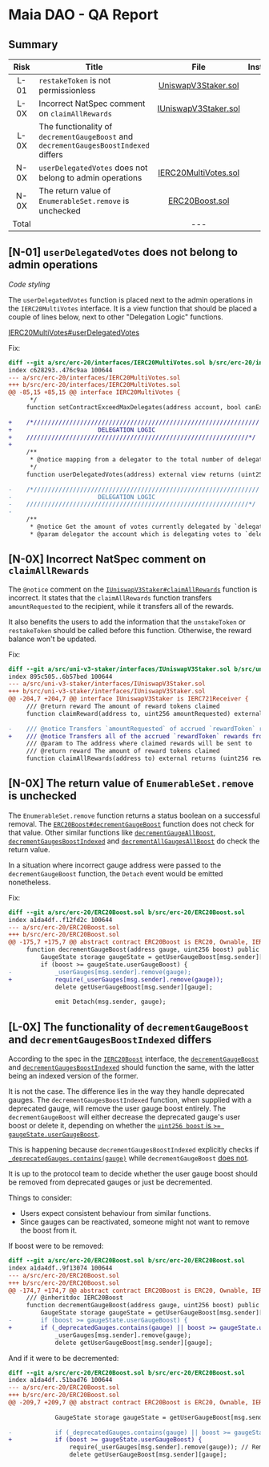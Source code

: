 # Maia DAO - QA Report

## Summary

| Risk | Title | File | Instances |
| :--: | --- | :---: | :---: |
| L-01 | `restakeToken` is not permissionless | [UniswapV3Staker.sol](https://github.com/code-423n4/2023-05-maia/blob/54a45beb1428d85999da3f721f923cbf36ee3d35/src/uni-v3-staker/UniswapV3Staker.sol#L340-L348) | 1 | 
| L-0X | Incorrect NatSpec comment on `claimAllRewards` | [IUniswapV3Staker.sol](https://github.com/code-423n4/2023-05-maia/blob/54a45beb1428d85999da3f721f923cbf36ee3d35/src/uni-v3-staker/interfaces/IUniswapV3Staker.sol#L207) | 1 | 
| L-0X | The functionality of `decrementGaugeBoost` and `decrementGaugesBoostIndexed` differs |  | 1 | 
| N-0X | `userDelegatedVotes` does not belong to admin operations | [IERC20MultiVotes.sol](https://github.com/code-423n4/2023-05-maia/blob/54a45beb1428d85999da3f721f923cbf36ee3d35/src/erc-20/interfaces/IERC20MultiVotes.sol#L91) | 1 | 
| N-0X | The return value of `EnumerableSet.remove` is unchecked | [ERC20Boost.sol](https://github.com/code-423n4/2023-05-maia/blob/54a45beb1428d85999da3f721f923cbf36ee3d35/src/erc-20/ERC20Boost.sol#L178) | 1 | 
| Total | | --- | --- |

## [N-01] `userDelegatedVotes` does not belong to admin operations
*Code styling*

The `userDelegatedVotes` function is placed next to the admin operations in the `IERC20MultiVotes` interface. It is a view function that should be placed a couple of lines below, next to other "Delegation Logic" functions. 

[IERC20MultiVotes#userDelegatedVotes](https://github.com/code-423n4/2023-05-maia/blob/54a45beb1428d85999da3f721f923cbf36ee3d35/src/erc-20/interfaces/IERC20MultiVotes.sol#L91)

Fix: 
```diff
diff --git a/src/erc-20/interfaces/IERC20MultiVotes.sol b/src/erc-20/interfaces/IERC20MultiVotes.sol
index c628293..476c9aa 100644
--- a/src/erc-20/interfaces/IERC20MultiVotes.sol
+++ b/src/erc-20/interfaces/IERC20MultiVotes.sol
@@ -85,15 +85,15 @@ interface IERC20MultiVotes {
      */
     function setContractExceedMaxDelegates(address account, bool canExceedMax) external;
 
+    /*///////////////////////////////////////////////////////////////
+                        DELEGATION LOGIC
+    //////////////////////////////////////////////////////////////*/
+    
     /**
      * @notice mapping from a delegator to the total number of delegated votes.
      */
     function userDelegatedVotes(address) external view returns (uint256);
 
-    /*///////////////////////////////////////////////////////////////
-                        DELEGATION LOGIC
-    //////////////////////////////////////////////////////////////*/
-
     /**
      * @notice Get the amount of votes currently delegated by `delegator` to `delegatee`.
      * @param delegator the account which is delegating votes to `delegatee`.
```


## [N-0X] Incorrect NatSpec comment on `claimAllRewards`
The `@notice` comment on the [`IUniswapV3Staker#claimAllRewards`](https://github.com/code-423n4/2023-05-maia/blob/54a45beb1428d85999da3f721f923cbf36ee3d35/src/uni-v3-staker/interfaces/IUniswapV3Staker.sol#L207) function is incorrect. It states that the `claimAllRewards` function transfers `amountRequested` to the recipient, while it transfers all of the rewards. 

It also benefits the users to add the information that the `unstakeToken` or `restakeToken` should be called before this function. Otherwise, the reward balance won't be updated. 

Fix:
```diff
diff --git a/src/uni-v3-staker/interfaces/IUniswapV3Staker.sol b/src/uni-v3-staker/interfaces/IUniswapV3Staker.sol
index 895c505..6b57bed 100644
--- a/src/uni-v3-staker/interfaces/IUniswapV3Staker.sol
+++ b/src/uni-v3-staker/interfaces/IUniswapV3Staker.sol
@@ -204,7 +204,7 @@ interface IUniswapV3Staker is IERC721Receiver {
     /// @return reward The amount of reward tokens claimed
     function claimReward(address to, uint256 amountRequested) external returns (uint256 reward);
 
-    /// @notice Transfers `amountRequested` of accrued `rewardToken` rewards from the contract to the recipient `to`
+    /// @notice Transfers all of the accrued `rewardToken` rewards from the contract to the recipient `to`
     /// @param to The address where claimed rewards will be sent to
     /// @return reward The amount of reward tokens claimed
     function claimAllRewards(address to) external returns (uint256 reward);
```


## [N-0X] The return value of `EnumerableSet.remove` is unchecked
The `EnumerableSet.remove` function returns a status boolean on a successful removal. The [`ERC20Boost#decrementGaugeBoost`](https://github.com/code-423n4/2023-05-maia/blob/54a45beb1428d85999da3f721f923cbf36ee3d35/src/erc-20/ERC20Boost.sol#L178) function does not check for that value. Other similar functions like [`decrementGaugeAllBoost`](https://github.com/code-423n4/2023-05-maia/blob/54a45beb1428d85999da3f721f923cbf36ee3d35/src/erc-20/ERC20Boost.sol#L191C1-L191C1), [`decrementGaugesBoostIndexed`](https://github.com/code-423n4/2023-05-maia/blob/54a45beb1428d85999da3f721f923cbf36ee3d35/src/erc-20/ERC20Boost.sol#L213) and [`decrementAllGaugesAllBoost`](https://github.com/code-423n4/2023-05-maia/blob/54a45beb1428d85999da3f721f923cbf36ee3d35/src/erc-20/ERC20Boost.sol#L239C13-L239C13) do check the return value. 

In a situation where incorrect gauge address were passed to the `decrementGaugeBoost` function, the `Detach` event would be emitted nonetheless. 

Fix:

```diff
diff --git a/src/erc-20/ERC20Boost.sol b/src/erc-20/ERC20Boost.sol
index a1da4df..f12fd2c 100644
--- a/src/erc-20/ERC20Boost.sol
+++ b/src/erc-20/ERC20Boost.sol
@@ -175,7 +175,7 @@ abstract contract ERC20Boost is ERC20, Ownable, IERC20Boost {
     function decrementGaugeBoost(address gauge, uint256 boost) public {
         GaugeState storage gaugeState = getUserGaugeBoost[msg.sender][gauge];
         if (boost >= gaugeState.userGaugeBoost) {
-            _userGauges[msg.sender].remove(gauge);
+            require(_userGauges[msg.sender].remove(gauge));
             delete getUserGaugeBoost[msg.sender][gauge];
 
             emit Detach(msg.sender, gauge);
```
## [L-0X] The functionality of `decrementGaugeBoost` and `decrementGaugesBoostIndexed` differs
According to the spec in the [`IERC20Boost`](https://github.com/code-423n4/2023-05-maia/blob/54a45beb1428d85999da3f721f923cbf36ee3d35/src/erc-20/interfaces/IERC20Boost.sol#L178) interface, the [`decrementGaugeBoost`](https://github.com/code-423n4/2023-05-maia/blob/54a45beb1428d85999da3f721f923cbf36ee3d35/src/erc-20/ERC20Boost.sol#L175-L187) and [`decrementGaugesBoostIndexed`](https://github.com/code-423n4/2023-05-maia/blob/54a45beb1428d85999da3f721f923cbf36ee3d35/src/erc-20/ERC20Boost.sol#L203-L227) should function the same, with the latter being an indexed version of the former. 

It is not the case. The difference lies in the way they handle deprecated gauges. The `decrementGaugesBoostIndexed` function, when supplied with a deprecated gauge, will remove the user gauge boost entirely. The `decrementGaugeBoost` will either decrease the deprecated gauge's user boost or delete it, depending on whether the [`uint256 boost` is `>= gaugeState.userGaugeBoost`](https://github.com/code-423n4/2023-05-maia/blob/54a45beb1428d85999da3f721f923cbf36ee3d35/src/erc-20/ERC20Boost.sol#L177C9-L177C48). 

This is happening because `decrementGaugesBoostIndexed` explicitly checks if [`_deprecatedGauges.contains(gauge)`](https://github.com/code-423n4/2023-05-maia/blob/54a45beb1428d85999da3f721f923cbf36ee3d35/src/erc-20/ERC20Boost.sol#L212) while `decrementGaugeBoost` [does not](https://github.com/code-423n4/2023-05-maia/blob/54a45beb1428d85999da3f721f923cbf36ee3d35/src/erc-20/ERC20Boost.sol#L177). 

It is up to the protocol team to decide whether the user gauge boost should be removed from deprecated gauges or just be decremented. 

Things to consider:
- Users expect consistent behaviour from similar functions.
- Since gauges can be reactivated, someone might not want to remove the boost from it.

If boost were to be removed:
```diff
diff --git a/src/erc-20/ERC20Boost.sol b/src/erc-20/ERC20Boost.sol
index a1da4df..9f13074 100644
--- a/src/erc-20/ERC20Boost.sol
+++ b/src/erc-20/ERC20Boost.sol
@@ -174,7 +174,7 @@ abstract contract ERC20Boost is ERC20, Ownable, IERC20Boost {
     /// @inheritdoc IERC20Boost
     function decrementGaugeBoost(address gauge, uint256 boost) public {
         GaugeState storage gaugeState = getUserGaugeBoost[msg.sender][gauge];
-        if (boost >= gaugeState.userGaugeBoost) {
+        if (_deprecatedGauges.contains(gauge) || boost >= gaugeState.userGaugeBoost) {
             _userGauges[msg.sender].remove(gauge);
             delete getUserGaugeBoost[msg.sender][gauge];
```

And if it were to be decremented:
```diff
diff --git a/src/erc-20/ERC20Boost.sol b/src/erc-20/ERC20Boost.sol
index a1da4df..51bad76 100644
--- a/src/erc-20/ERC20Boost.sol
+++ b/src/erc-20/ERC20Boost.sol
@@ -209,7 +209,7 @@ abstract contract ERC20Boost is ERC20, Ownable, IERC20Boost {
 
             GaugeState storage gaugeState = getUserGaugeBoost[msg.sender][gauge];
 
-            if (_deprecatedGauges.contains(gauge) || boost >= gaugeState.userGaugeBoost) {
+            if (boost >= gaugeState.userGaugeBoost) {
                 require(_userGauges[msg.sender].remove(gauge)); // Remove from set. Should never fail.
                 delete getUserGaugeBoost[msg.sender][gauge];
```
